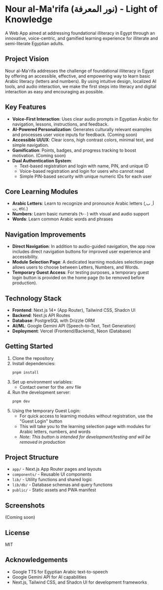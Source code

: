 # Nour al-Ma'rifa (نور المعرفة) - Light of Knowledge

A Web App aimed at addressing foundational illiteracy in Egypt through an innovative, voice-centric, and gamified learning experience for illiterate and semi-literate Egyptian adults.

## Project Vision

Nour al-Ma'rifa addresses the challenge of foundational illiteracy in Egypt by offering an accessible, effective, and empowering way to learn basic Arabic literacy (letters and numbers). By using intuitive design, localized AI tools, and audio interaction, we make the first steps into literacy and digital interaction as easy and encouraging as possible.

## Key Features

- **Voice-First Interaction**: Uses clear audio prompts in Egyptian Arabic for navigation, lessons, instructions, and feedback.
- **AI-Powered Personalization**: Generates culturally relevant examples and processes user voice inputs for feedback. (Coming soon)
- **Accessible UI/UX**: Clear icons, high contrast colors, minimal text, and simple navigation.
- **Gamification**: Points, badges, and progress tracking to boost motivation. (Coming soon)
- **Dual Authentication System**:
  - Text-based registration and login with name, PIN, and unique ID
  - Voice-based registration and login for users who cannot read
  - Simple PIN-based security with unique numeric IDs for each user

## Core Learning Modules

- **Arabic Letters**: Learn to recognize and pronounce Arabic letters (أ, ب, ت, etc.)
- **Numbers**: Learn basic numerals (٠-٩) with visual and audio support
- **Words**: Learn common Arabic words and phrases

## Navigation Improvements

- **Direct Navigation**: In addition to audio-guided navigation, the app now includes direct navigation buttons for improved user experience and accessibility.
- **Module Selection Page**: A dedicated learning modules selection page allows users to choose between Letters, Numbers, and Words.
- **Temporary Guest Access**: For testing purposes, a temporary guest login button is provided on the home page (to be removed before production).

## Technology Stack

- **Frontend**: Next.js 14+ (App Router), Tailwind CSS, Shadcn UI
- **Backend**: Next.js API Routes
- **Database**: PostgreSQL with Drizzle ORM
- **AI/ML**: Google Gemini API (Speech-to-Text, Text Generation)
- **Deployment**: Vercel (Frontend/Backend), Neon (Database)

## Getting Started

1. Clone the repository
2. Install dependencies:
   ```bash
   pnpm install
   ```
3. Set up environment variables:
   - Contact owner for the .env file
4. Run the development server:
   ```bash
   pnpm dev
   ```
5. Using the temporary Guest Login:
   - For quick access to learning modules without registration, use the "Guest Login" button
   - This will take you to the learning selection page with modules for Arabic letters, numbers, and words
   - _Note: This button is intended for development/testing and will be removed in production_

## Project Structure

- `app/` - Next.js App Router pages and layouts
- `components/` - Reusable UI components
- `lib/` - Utility functions and shared logic
- `lib/db/` - Database schemas and query functions
- `public/` - Static assets and PWA manifest

## Screenshots

(Coming soon)

## License

MIT

## Acknowledgements

- Google TTS for Egyptian Arabic text-to-speech
- Google Gemini API for AI capabilities
- Next.js, Tailwind CSS, and Shadcn UI for development frameworks
